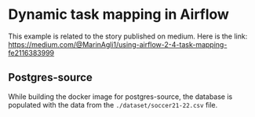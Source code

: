 # Dynamic task mapping in Airflow

This example is related to the story published on
medium. Here is the link: https://medium.com/@MarinAgli1/using-airflow-2-4-task-mapping-fe2116383999

## Postgres-source
While building the docker image for postgres-source,
the database is populated with the data from the
`./dataset/soccer21-22.csv` file.
